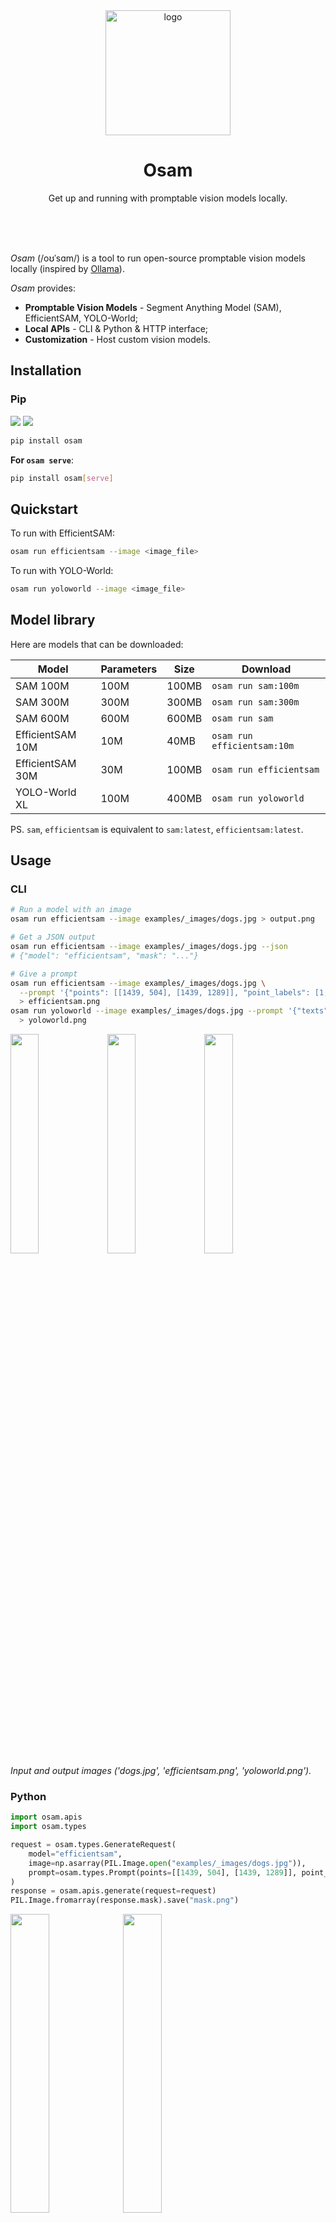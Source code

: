 <div align="center">
  <img alt="logo" height="200px" src="https://github.com/wkentaro/osam/raw/main/.readme/icon.png" >
  <h1>Osam</h1>
  <p>
    Get up and running with promptable vision models locally.
  </p>
  <br>
  <br>
  <br>
</div>

*Osam* (/oʊˈsɑm/) is a tool to run open-source promptable vision models locally
(inspired by [Ollama](https://github.com/ollama/ollama)).

*Osam* provides:

- **Promptable Vision Models** - Segment Anything Model (SAM), EfficientSAM, YOLO-World;
- **Local APIs** - CLI & Python & HTTP interface;
- **Customization** - Host custom vision models.


## Installation

### Pip

<a href="https://pypi.org/project/osam"><img src="https://img.shields.io/pypi/pyversions/osam.svg"></a>
<a href="https://pypi.python.org/pypi/osam"><img src="https://img.shields.io/pypi/v/osam.svg"></a>

```bash
pip install osam
```

**For `osam serve`**:

```bash
pip install osam[serve]
```

## Quickstart

To run with EfficientSAM:

```bash
osam run efficientsam --image <image_file>
```

To run with YOLO-World:

```bash
osam run yoloworld --image <image_file>
```

## Model library

Here are models that can be downloaded:

| Model             | Parameters | Size  | Download                     |
|-------------------|------------|-------|------------------------------|
| SAM 100M          | 100M       | 100MB | `osam run sam:100m`           |
| SAM 300M          | 300M       | 300MB | `osam run sam:300m`          |
| SAM 600M          | 600M       | 600MB | `osam run sam`               |
| EfficientSAM 10M  | 10M        | 40MB  | `osam run efficientsam:10m`  |
| EfficientSAM 30M  | 30M        | 100MB | `osam run efficientsam`      |
| YOLO-World XL      | 100M       | 400MB | `osam run yoloworld`         |

PS. `sam`, `efficientsam` is equivalent to `sam:latest`, `efficientsam:latest`.

## Usage

### CLI

```bash
# Run a model with an image
osam run efficientsam --image examples/_images/dogs.jpg > output.png

# Get a JSON output
osam run efficientsam --image examples/_images/dogs.jpg --json
# {"model": "efficientsam", "mask": "..."}

# Give a prompt
osam run efficientsam --image examples/_images/dogs.jpg \
  --prompt '{"points": [[1439, 504], [1439, 1289]], "point_labels": [1, 1]}' \
  > efficientsam.png
osam run yoloworld --image examples/_images/dogs.jpg --prompt '{"texts": ["dog"]}' \
  > yoloworld.png
```

<img src="https://github.com/wkentaro/osam/raw/main/examples/_images/dogs.jpg" width="30%"> <img src="https://github.com/wkentaro/osam/raw/main/.readme/dogs_efficientsam.png" width="30%"> <img src="https://github.com/wkentaro/osam/raw/main/.readme/dogs_yoloworld.png" width="30%">  
<i>Input and output images ('dogs.jpg', 'efficientsam.png', 'yoloworld.png').</i>

### Python

```python
import osam.apis
import osam.types

request = osam.types.GenerateRequest(
    model="efficientsam",
    image=np.asarray(PIL.Image.open("examples/_images/dogs.jpg")),
    prompt=osam.types.Prompt(points=[[1439, 504], [1439, 1289]], point_labels=[1, 1]),
)
response = osam.apis.generate(request=request)
PIL.Image.fromarray(response.mask).save("mask.png")
```
<img src="https://github.com/wkentaro/osam/raw/main/examples/_images/dogs.jpg" width="35%"> <img src="https://github.com/wkentaro/osam/raw/main/.readme/dogs_efficientsam_mask.png" width="35%">  
<i>Input and output images ('dogs.jpg', 'mask.png').</i>

### HTTP

```bash
# pip install osam[serve]  # required for `osam serve`

# Get up the server
osam serve

# POST request
curl 127.0.0.1:11368/api/generate -X POST \
  -H "Content-Type: application/json" \
  -d "{\"model\": \"efficientsam\", \"image\": \"$(cat examples/_images/dogs.jpg | base64)\"}" \
  | jq -r .mask | base64 --decode > mask.png
```

